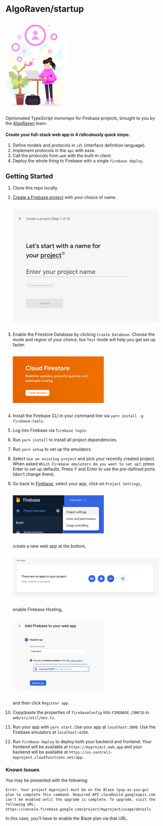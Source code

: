 # AlgoRaven/startup

<img src="./docs/assets/algoraven.png" width="200" style="margin-top: 16px; margin-bottom: 16px;" />

Opinionated TypeScript monorepo for Firebase projects, brought to you by the <a href="https://algoraven.com">AlgoRaven</a> team.

#### Create your full-stack web app in 4 ridiculously quick steps:

1. Define models and protocols in `idl` (interface definition language).
2. Implement protocols in the `api` with ease.
3. Call the protocols from `web` with the built-in client.
4. Deploy the whole thing to Firebase with a single `firebase deploy`.

## Getting Started

1. Clone this repo locally.
2. [Create a Firebase project](https://console.firebase.google.com/) with your choice of name.

   <img src="./docs/assets/create-project.png" width="500" style="margin-top: 16px; margin-bottom: 16px;" />

3. Enable the Firestore Database by clicking `Create Database`. Choose the mode and region of your choice, but `Test` mode will help you get set up faster.

   <img src="./docs/assets/create-database.png" width="300" style="margin-top: 16px; margin-bottom: 16px;" />

4. Install the Firebase CLI in your command line via `yarn install -g firebase-tools`.
5. Log into Firebase via `firebase login`.
6. Run `yarn install` to install all project dependencies.
7. Run `yarn setup` to set up the emulators.
8. Select `Use an existing project` and pick your recently created project. When asked `Which Firebase emulators do you want to set up?`, press Enter to set up defaults. Press Y and Enter to use the pre-defined ports (don't change them).
9. Go back to [Firebase](https://console.firebase.google.com/), select your app, click on `Project Settings`,

   <img src="./docs/assets/project-settings.png" width="300" style="margin-top: 16px; margin-bottom: 16px;" />

   create a new web app at the bottom,

   <img src="./docs/assets/web-app.png" width="500" style="margin-top: 16px; margin-bottom: 16px;" />

   enable Firebase Hosting,

   <img src="./docs/assets/create-web-app.png" width="300" style="margin-top: 16px; margin-bottom: 16px;" />

   and then click `Register app`.
10. Copy/paste the properties of `firebaseConfig` into `FIREBASE_CONFIG` in `web/src/util/env.ts`.
11. Run your app with `yarn start`. Use your app at `localhost:3000`. Use the Firebase emulators at `localhost:4269`.
12. Run `firebase deploy` to deploy both your backend and frontend. Your frontend will be available at `https://myproject.web.app` and your backend will be available at `https://us-central1-myproject.cloudfunctions.net/app`.

### Known Issues

You may be presented with the following:
```
Error: Your project myproject must be on the Blaze (pay-as-you-go) plan to complete this command. Required API cloudbuild.googleapis.com can't be enabled until the upgrade is complete. To upgrade, visit the following URL:
https://console.firebase.google.com/project/myproject/usage/details
```
In this case, you'll have to enable the Blaze plan via that URL.
